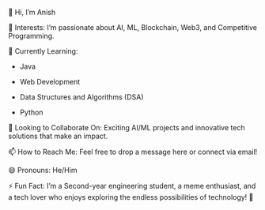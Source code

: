 👋 Hi, I’m Anish 

👀 Interests: I’m passionate about AI, ML, Blockchain, Web3, and Competitive Programming.

🌱 Currently Learning:

* Java

* Web Development

* Data Structures and Algorithms (DSA)

* Python 

💞️ Looking to Collaborate On: Exciting AI/ML projects and innovative tech solutions that make an impact.

📫 How to Reach Me: Feel free to drop a message here or connect via email!

😄 Pronouns: He/Him

⚡ Fun Fact: I’m a Second-year engineering student, a meme enthusiast, and a tech lover who enjoys exploring the endless possibilities of technology! 🚀

<!---
anishk19/anishk19 is a ✨ special ✨ repository because its `README.md` (this file) appears on your GitHub profile.
You can click the Preview link to take a look at your changes.
--->
